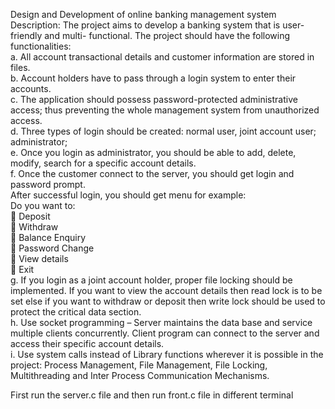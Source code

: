 Design and Development of online banking management system</br>
Description: The project aims to develop a banking system that is user-friendly and multi-
functional. The project should have the following functionalities:</br>
a. All account transactional details and customer information are stored in files.</br>
b. Account holders have to pass through a login system to enter their accounts.</br>
c. The application should possess password-protected administrative access; thus
preventing the whole management system from unauthorized access.</br>
d. Three types of login should be created: normal user, joint account user; administrator;</br>
e. Once you login as administrator, you should be able to add, delete, modify, search for a
specific account details.</br>
f. Once the customer connect to the server, you should get login and password prompt.</br>
After successful login, you should get menu for example:</br>
Do you want to:</br>
 Deposit</br>
 Withdraw</br>
 Balance Enquiry</br>
 Password Change</br>
 View details</br>
 Exit</br>
g. If you login as a joint account holder, proper file locking should be implemented. If you
want to view the account details then read lock is to be set else if you want to withdraw
or deposit then write lock should be used to protect the critical data section.</br>
h. Use socket programming – Server maintains the data base and service multiple clients
concurrently. Client program can connect to the server and access their specific account
details.</br>
i. Use system calls instead of Library functions wherever it is possible in the project:
Process Management, File Management, File Locking, Multithreading and Inter Process
Communication Mechanisms.</br>

First run the server.c file and then run front.c file in different terminal</br>
